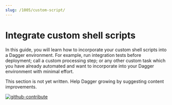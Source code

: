 ```yaml
---
slug: /1005/custom-script/
---
```


# Integrate custom shell scripts

In this guide, you will learn how to incorporate your custom shell scripts into a Dagger environment. For example, run integration tests before deployment; call a custom processing step; or any other custom task which you have already automated and want to incorporate into your Dagger environment with minimal effort.

This section is not yet written. Help Dagger growing by suggesting content improvements.

[![github-contribute](https://user-images.githubusercontent.com/1186424/122426439-8cd5e380-cf90-11eb-944b-c75fadecaefe.png)](https://github.com/dagger/dagger/blob/main/CONTRIBUTING.md)
